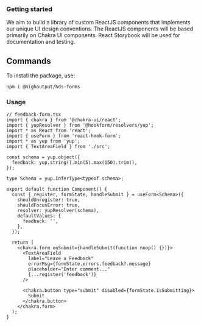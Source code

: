 ### Getting started

We aim to build a library of custom ReactJS components that implements our unique UI design conventions. The ReactJS components will be based primarily on Chakra UI components. React Storybook will be used for documentation and testing.

## Commands

To install the package, use:

```
npm i @highoutput/hds-forms
```

### Usage

```tsx
// feedback-form.tsx
import { chakra } from '@chakra-ui/react';
import { yupResolver } from '@hookform/resolvers/yup';
import * as React from 'react';
import { useForm } from 'react-hook-form';
import * as yup from 'yup';
import { TextAreaField } from './src';

const schema = yup.object({
  feedback: yup.string().min(5).max(150).trim(),
});

type Schema = yup.InferType<typeof schema>;

export default function Component() {
  const { register, formState, handleSubmit } = useForm<Schema>({
    shouldUnregister: true,
    shouldFocusError: true,
    resolver: yupResolver(schema),
    defaultValues: {
      feedback: '',
    },
  });

  return (
    <chakra.form onSubmit={handleSubmit(function noop() {})}>
      <TextAreaField
        label="Leave a Feedback"
        errorMsg={formState.errors.feedback?.message}
        placeholder="Enter comment..."
        {...register('feedback')}
      />

      <chakra.button type="submit" disabled={formState.isSubmitting}>
        Submit
      </chakra.button>
    </chakra.form>
  );
}
```

